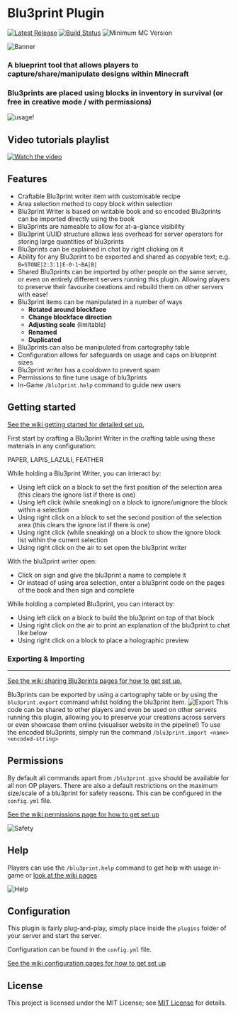 # Blu3print Plugin

[![Latest Release](https://img.shields.io/github/v/release/bl3rune/Blu3Prints-Plugin)](https://github.com/bl3rune/Blu3Prints-Plugin/releases)
[![Build Status](https://github.com/bl3rune/Blu3Prints-Plugin/actions/workflows/build.yml/badge.svg?branch=main)](https://github.com/bl3rune/Blu3Prints-Plugin/actions)
![Minimum MC Version](https://img.shields.io/badge/Spigot_Versions-v1.18_--_v1.21.5-orange)

![Banner](https://github.com/bl3rune/Blu3Prints-Plugin/raw/main/images/New-Banner.png "Banner")
### **A blueprint tool that allows players to capture/share/manipulate designs within Minecraft** 
### Blu3prints are placed using blocks in inventory in survival (or free in creative mode / with permissions)


![usage!](https://github.com/bl3rune/Blu3Prints-Plugin/raw/main/images/Blu3print.gif "Usage")

## Video tutorials playlist
[![Watch the video](https://img.youtube.com/vi/iNgYVwC9tRA/maxresdefault.jpg)](https://www.youtube.com/watch?v=iNgYVwC9tRA&list=PLAnUQqo3m_n1ULxKJXg3neW2GYDa3U3Sj)

## Features
- Craftable Blu3print writer item with customisable recipe
- Area selection method to copy block within selection
- Blu3print Writer is based on writable book and so encoded Blu3prints can be imported directly using the book
- Blu3prints are nameable to allow for at-a-glance visibility
- Blu3print UUID structure allows less overhead for server operators for storing large quantities of blu3prints
- Blu3prints can be explained in chat by right clicking on it
- Ability for any Blu3print to be exported and shared as copyable text; e.g.  `B=STONE|2:3:1|E-0-1~BA|B|`
- Shared Blu3prints can be imported by other people on the same server, or even on entirely different servers running this plugin. Allowing players to preserve their favourite creations and rebuild them on other servers with ease!
- Blu3print items can be manipulated in a number of ways
    - **Rotated around blockface**
    - **Change blockface direction**
    - **Adjusting scale** (limitable)
    - **Renamed**
    - **Duplicated**
- Blu3prints can also be manipulated from cartography table
- Configuration allows for safeguards on usage and caps on blueprint sizes
- Blu3print writer has a cooldown to prevent spam
- Permissions to fine tune usage of blu3prints
- In-Game `/blu3print.help` command to guide new users

## Getting started
[See the wiki getting started for detailed set up.](https://github.com/bl3rune/Blu3Prints-Plugin/wiki/Getting-Started)

First start by crafting a Blu3print Writer in the crafting table using these materials in any configuration:

PAPER, LAPIS_LAZULI, FEATHER

While holding a Blu3print Writer, you can interact by:
- Using left click on a block to set the first position of the selection area (this clears the ignore list if there is one)
- Using left click (while sneaking) on a block to ignore/unignore the block within a selection
- Using right click on a block to set the second position of the selection area (this clears the ignore list if there is one)
- Using right click (while sneaking) on a block to show the ignore block list within the current selection
- Using right click on the air to set open the blu3print writer

With the blu3print writer open:
- Click on sign and give the blu3print a name to complete it
- Or instead of using area selection, enter a blu3print code on the pages of the book and then sign and complete

While holding a completed Blu3print, you can interact by:
- Using left click on a block to build the blu3print on top of that block
- Using right click on the air to print an explanation of the blu3print to chat like below
- Using right click on a block to place a holographic preview


### Exporting & Importing
------
[See the wiki sharing Blu3prints pages for how to get set up.](https://github.com/bl3rune/Blu3Prints-Plugin/wiki/Sharing-Blu3prints-and-using-between-servers)

Blu3prints can be exported by using a cartography table or by using the `blu3print.export` command whilst holding the blu3print item.
![Export](https://github.com/bl3rune/Blu3Prints-Plugin/raw/main/images/Export.png "Export")
This code can be shared to other players and even be used on other servers running this plugin, allowing you to preserve your creations across servers or even showcase them online (visualiser website in the pipeline!)
To use the encoded blu3prints, simply run the command `/blu3print.import <name> <encoded-string>`


## Permissions
By default all commands apart from `/blu3print.give` should be available for all non OP players.
There are also a default restrictions on the maximum size/scale of a blu3print for safety reasons. This can be configured in the `config.yml` file. 

[See the wiki permissions page for how to get set up](https://github.com/bl3rune/Blu3Prints-Plugin/wiki/Permissions)

![Safety](https://github.com/bl3rune/Blu3Prints-Plugin/raw/main/images/Safety.png "Safety")


## Help
Players can use the `/blu3print.help` command to get help with usage in-game or [look at the wiki pages](https://github.com/bl3rune/Blu3Prints-Plugin/wiki)

![Help](https://github.com/bl3rune/Blu3Prints-Plugin/raw/main/images/Help.png "Help")


## Configuration
This plugin is fairly plug-and-play, simply place inside the `plugins` folder of your server and start 
the server. 

Configuration can be found in the `config.yml` file.

[See the wiki configuration pages for how to get set up](https://github.com/bl3rune/Blu3Prints-Plugin/wiki/Configuration)


## License
This project is licensed under the MIT License; 
see [MIT License](LICENSE) for details.